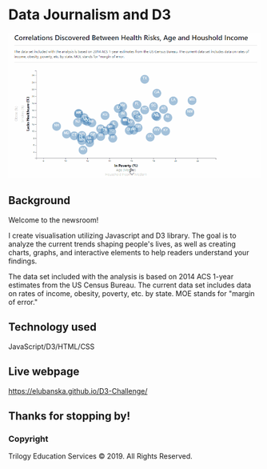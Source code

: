 # Data Journalism and D3

![Newsroom](images/bubbles.gif)

## Background

Welcome to the newsroom! 

I create visualisation utilizing Javascript and D3 library. The goal is to analyze the current trends shaping people's lives, as well as creating charts, graphs, and interactive elements to help readers understand your findings. 

The data set included with the analysis is based on 2014 ACS 1-year estimates from the US Census Bureau. The current data set includes data on rates of income, obesity, poverty, etc. by state. MOE stands for "margin of error."


## Technology used

JavaScript/D3/HTML/CSS

## Live webpage
https://elubanska.github.io/D3-Challenge/

## Thanks for stopping by!

### Copyright

Trilogy Education Services © 2019. All Rights Reserved.
